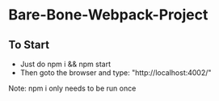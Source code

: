 # Bare-Bone-Webpack-Project

## To Start
  - Just do npm i && npm start
  - Then goto the browser and type: "http://localhost:4002/"

Note: npm i only needs to be run once
